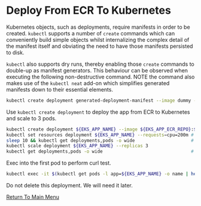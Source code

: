 # Deploy From ECR To Kubernetes

Kubernetes objects, such as deployments, require manifests in order to be created. `kubectl` supports a number of `create` commands which can conveniently build simple objects whilst internalizing the complex detail of the manifest itself and obviating the need to have those manifests persisted to disk.

`kubectl` also supports dry runs, thereby enabling those `create` commands to double-up as manifest generators. This behaviour can be observed when executing the following non-destructive command. NOTE the command also makes use of the `kubectl neat` add-on which simplifies generated manifests down to their essential elements.
```bash
kubectl create deployment generated-deployment-manifest --image dummy --dry-run=client -o yaml | kubectl neat
```

Use `kubectl create deployment` to deploy the app from ECR to Kubernetes and scale to 3 pods.
```bash
kubectl create deployment ${EKS_APP_NAME} --image ${EKS_APP_ECR_REPO}:${EKS_APP_VERSION}
kubectl set resources deployment ${EKS_APP_NAME} --requests=cpu=200m # set a reasonable resource allocation (for scaling)
sleep 10 && kubectl get deployments,pods -o wide                     # one deployment, one pod
kubectl scale deployment ${EKS_APP_NAME} --replicas 3
kubectl get deployments,pods -o wide                                 # one deployment, three pods
```

Exec into the first pod to perform curl test.
```bash
kubectl exec -it $(kubectl get pods -l app=${EKS_APP_NAME} -o name | head -1) -- curl localhost:80
```

Do not delete this deployment. We will need it later.

[Return To Main Menu](/README.md)
